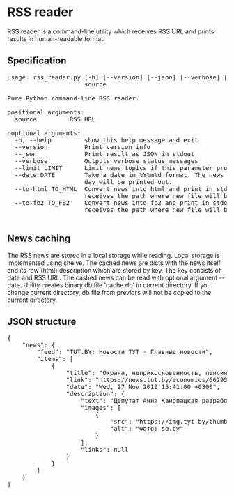 # RSS reader

RSS reader is a command-line utility which receives RSS URL and prints results in human-readable format.

## Specification
<pre>
usage: rss_reader.py [-h] [--version] [--json] [--verbose] [--limit LIMIT]
                     source

Pure Python command-line RSS reader.

positional arguments:
  source         RSS URL

ooptional arguments:
  -h, --help         show this help message and exit
  --version          Print version info
  --json             Print result as JSON in stdout
  --verbose          Outputs verbose status messages
  --limit LIMIT      Limit news topics if this parameter provided
  --date DATE        Take a date in %Y%m%d format. The news from the specified
                     day will be printed out.
  --to-html TO_HTML  Convert news into html and print in stdout. Argument
                     receives the path where new file will be saved.
  --to-fb2 TO_FB2    Convert news into fb2 and print in stdout. Argument
                     receives the path where new file will be saved.

</pre>

## News caching
The RSS news are stored in a local storage while reading. Local storage is implemented using shelve. The cached news are dicts with the news itself and its row (html) description which are stored by key. The key consists of date and RSS URL. The cashed news can be read with optional argument --date. Utility creates binary db file 'cache.db' in current directory. If you change current directory, db file from previoгs will not be copied to the current directory.

## JSON structure
<pre>
{
    "news": {
        "feed": "TUT.BY: Новости ТУТ - Главные новости",
        "items": [
            {
                "title": "Охрана, неприкосновенность, пенсия. Канопацкая предлагает закон о гарантиях для экс-президента Беларуси",
                "link": "https://news.tut.by/economics/662957.html?utm_campaign=news-feed&utm_medium=rss&utm_source=rss-news",
                "date": "Wed, 27 Nov 2019 15:41:00 +0300",
                "description": {
                    "text": "Депутат Анна Канопацкая разработала законопроект «О гарантиях президенту Республики Беларусь, прекратившему исполнение своих полномочий, и членам его семьи» и в ближайшее время внесет его на рассмотрение в Палату представителей.",
                    "images": [
                        {
                            "src": "https://img.tyt.by/thumbnails/n/politika/04/4/c5109116a72e8f8029fecf5ca544c9d4.jpg",
                            "alt": "Фото: sb.by"
                        }
                    ],
                    "links": null
                }
            }
        ]
    }
}
</pre>
